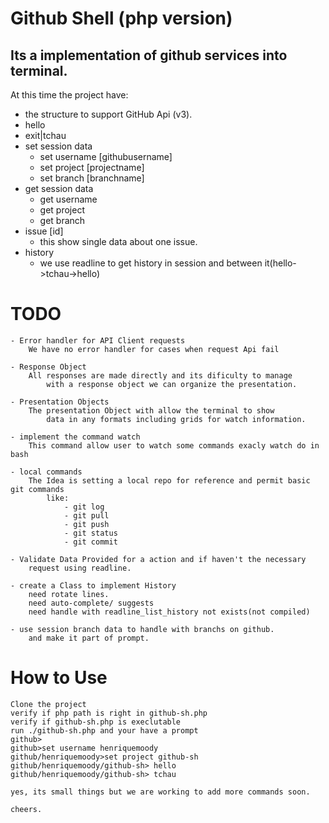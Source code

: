 Github Shell (php version)
==========================
Its a implementation of github services into terminal.
------------------------------------------------------

At this time the project have:

   * the structure to support GitHub Api (v3).
   *  hello
   *  exit|tchau
   * set session data
      * set username [githubusername]
      * set project  [projectname]
	  * set branch   [branchname]
   * get session data
      * get username
      * get project
	  * get branch
   * issue [id]
      * this show single data about one issue.
   * history
      * we use readline to get history in session and between it(hello->tchau->hello)

TODO
====
	- Error handler for API Client requests
		We have no error handler for cases when request Api fail

	- Response Object
		All responses are made directly and its dificulty to manage
			with a response object we can organize the presentation.

	- Presentation Objects
		The presentation Object with allow the terminal to show
			data in any formats including grids for watch information.

	- implement the command watch
		This command allow user to watch some commands exacly watch do in bash
	
	- local commands
		The Idea is setting a local repo for reference and permit basic git commands
			like:
				- git log
				- git pull
				- git push
				- git status
				- git commit
	
	- Validate Data Provided for a action and if haven't the necessary
		request using readline.			
	
	- create a Class to implement History
		need rotate lines.
		need auto-complete/ suggests
		need handle with readline_list_history not exists(not compiled)

	- use session branch data to handle with branchs on github.
		and make it part of prompt.
		
How to Use
==========
	Clone the project
	verify if php path is right in github-sh.php
	verify if github-sh.php is execlutable
	run ./github-sh.php and your have a prompt
	github>
	github>set username henriquemoody
	github/henriquemoody>set project github-sh 
	github/henriquemoody/github-sh> hello
	github/henriquemoody/github-sh> tchau

	yes, its small things but we are working to add more commands soon.

	cheers.

